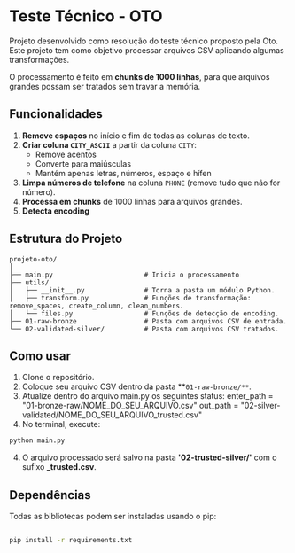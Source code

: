 # Teste Técnico - OTO  

Projeto desenvolvido como resolução do teste técnico proposto pela Oto. Este projeto tem como objetivo processar arquivos CSV aplicando algumas transformações.

O processamento é feito em **chunks de 1000 linhas**, para que arquivos grandes possam ser tratados sem travar a memória.

## Funcionalidades

1. **Remove espaços** no início e fim de todas as colunas de texto.  
2. **Criar coluna `CITY_ASCII`** a partir da coluna `CITY`:
   - Remove acentos
   - Converte para maiúsculas
   - Mantém apenas letras, números, espaço e hífen
3. **Limpa números de telefone** na coluna `PHONE` (remove tudo que não for número).  
4. **Processa em chunks** de 1000 linhas para arquivos grandes.  
5. **Detecta encoding** 

## Estrutura do Projeto
```text
projeto-oto/
│
├── main.py                       # Inicia o processamento 
├── utils/
│   ├── __init__.py               # Torna a pasta um módulo Python.
│   ├── transform.py              # Funções de transformação: remove_spaces, create_column, clean_numbers.
│   └── files.py                  # Funções de detecção de encoding.
├── 01-raw-bronze                 # Pasta com arquivos CSV de entrada.
└── 02-validated-silver/          # Pasta com arquivos CSV tratados.

```


## Como usar

1. Clone o repositório.
2. Coloque seu arquivo CSV dentro da pasta **`01-raw-bronze/**`.
3. Atualize dentro do arquivo main.py os seguintes status: 
      enter_path = "01-bronze-raw/NOME_DO_SEU_ARQUIVO.csv"
      out_path = "02-silver-validated/NOME_DO_SEU_ARQUIVO_trusted.csv"
4. No terminal, execute:

```bash
python main.py
```
4. O arquivo processado será salvo na pasta **'02-trusted-silver/'** com o sufixo **_trusted.csv**.

## Dependências
Todas as bibliotecas podem ser instaladas usando o pip:

```bash

pip install -r requirements.txt

```
